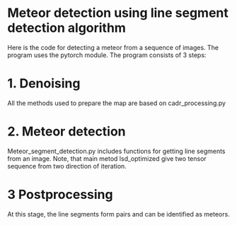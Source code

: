 # Meteor detection using line segment detection algorithm
Here is the code for detecting a meteor from a sequence of images. The program uses the pytorch module. 
The program consists of 3 steps:
# 1. Denoising
All the methods used to prepare the map are based on cadr_processing.py
# 2. Meteor detection
Meteor_segment_detection.py includes functions for getting line segments from an image.  Note, that main metod lsd_optimized give two tensor sequence from two direction of iteration.
# 3 Postprocessing
At this stage, the line segments form pairs and can be identified as meteors.


